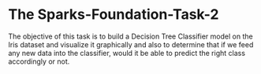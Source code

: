 # The Sparks-Foundation-Task-2


The objective of this task is to build a Decision Tree Classifier model on the Iris dataset and visualize it graphically and also to determine that if we feed any new data into the classifier, would it be able to predict the right class accordingly or not.
